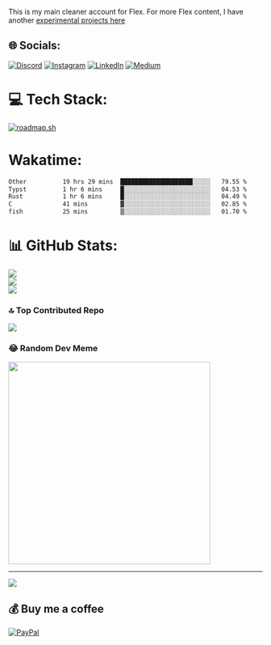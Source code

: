 This is my main cleaner account for Flex. For more Flex content, I have another [experimental projects here](https://codeberg.org/fepfitra)

## 🌐 Socials:
[![Discord](https://img.shields.io/badge/Discord-%237289DA.svg?logo=discord&logoColor=white)](https://discord.gg/fitrafep) [![Instagram](https://img.shields.io/badge/Instagram-%23E4405F.svg?logo=Instagram&logoColor=white)](https://instagram.com/fitra_fep) [![LinkedIn](https://img.shields.io/badge/LinkedIn-%230077B5.svg?logo=linkedin&logoColor=white)](https://linkedin.com/in/fitra-fep-417049199/) [![Medium](https://img.shields.io/badge/Medium-12100E?logo=medium&logoColor=white)](https://medium.com/@fitrafep)

# 💻 Tech Stack:
[![roadmap.sh](https://roadmap.sh/card/wide/6793d7d132284498bcba575e?variant=dark&roadmaps=cpp%2Crust%2Cgolang%2Cpython)](https://roadmap.sh)

# Wakatime:
<!--START_SECTION:waka-->

```txt
Other          19 hrs 29 mins  ████████████████████░░░░░   79.55 %
Typst          1 hr 6 mins     █░░░░░░░░░░░░░░░░░░░░░░░░   04.53 %
Rust           1 hr 6 mins     █░░░░░░░░░░░░░░░░░░░░░░░░   04.49 %
C              41 mins         ▓░░░░░░░░░░░░░░░░░░░░░░░░   02.85 %
fish           25 mins         ▒░░░░░░░░░░░░░░░░░░░░░░░░   01.70 %
```

<!--END_SECTION:waka-->

# 📊 GitHub Stats:
![](https://github-readme-stats.vercel.app/api?username=fepfitra&theme=dark&hide_border=false&include_all_commits=false&count_private=false)<br/>
![](https://github-readme-streak-stats.herokuapp.com/?user=fepfitra&theme=dark&hide_border=false)<br/>
![](https://github-readme-stats.vercel.app/api/top-langs/?username=fepfitra&theme=dark&hide_border=false&include_all_commits=false&count_private=false&layout=compact)

### 🔝 Top Contributed Repo
![](https://github-contributor-stats.vercel.app/api?username=fepfitra&limit=5&theme=dark&combine_all_yearly_contributions=true)

<!-- Proudly created with GPRM ( https://gprm.itsvg.in ) -->

### 😂 Random Dev Meme
<img src='https://randommeme-five.vercel.app/' style="height: 400px;"/>

---
[![](https://visitcount.itsvg.in/api?id=fepfitra&icon=0&color=0)](https://visitcount.itsvg.in)

  ## 💰 Buy me a coffee
  [![PayPal](https://img.shields.io/badge/PayPal-00457C?style=for-the-badge&logo=paypal&logoColor=white)](https://paypal.me/fitrafepfep) 
